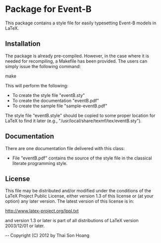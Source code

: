 Package for Event-B
===================

This package contains a style file for easily typesetting
Event-B models in LaTeX.


Installation
------------

The package is already pre-compiled. However, in the case where it is
needed for recompiling, a Makefile has been provided. The users
can simply issue the following command:

  make

This will perform the following:
- To create the style file "eventB.sty"
- To create the documentation "eventB.pdf"
- To create the sample file "sample-eventB.pdf"

The style file "eventB.style" should be copied to some proper location
for LaTeX to find it later (e.g.,
"/usr/local/share/texmf/tex/eventB.sty").


Documentation
-------------

There are one documentation file delivered with this class:

  - File "eventB.pdf" contains the source of the style file in the
    classical literate programming style.


License
-------

This file may be distributed and/or modified under the conditions of
the LaTeX Project Public License, either version 1.3 of this license
or (at your option) any later version.  The latest version of this
license is in:

   http://www.latex-project.org/lppl.txt

and version 1.3 or later is part of all distributions of LaTeX version
2003/12/01 or later.


--
Copyright (C) 2012 by Thai Son Hoang <htson at inf.ethz.ch>